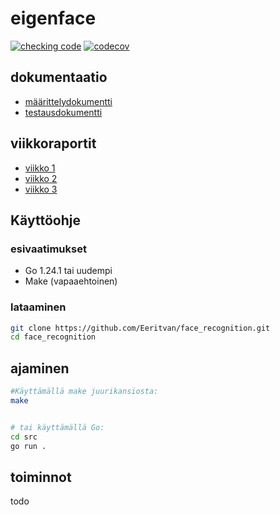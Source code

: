 
# eigenface
[![checking code](https://github.com/Eeritvan/face_recognition/actions/workflows/main.yml/badge.svg)](https://github.com/Eeritvan/face_recognition/actions/workflows/main.yml) [![codecov](https://codecov.io/gh/Eeritvan/face_recognition/graph/badge.svg?token=VZZML0709G)](https://codecov.io/gh/Eeritvan/face_recognition)
## dokumentaatio
- [määrittelydokumentti](docs/maarittelydokumentti.md)
- [testausdokumentti](docs/testausdokumentti.md)

## viikkoraportit
- [viikko 1](docs/viikkopalautukset/viikko1.md)
- [viikko 2](docs/viikkopalautukset/viikko2.md)
- [viikko 3](docs/viikkopalautukset/viikko3.md)


## Käyttöohje
### esivaatimukset
- Go 1.24.1 tai uudempi
- Make (vapaaehtoinen)

### lataaminen
```bash
git clone https://github.com/Eeritvan/face_recognition.git
cd face_recognition
```

## ajaminen
```bash
#Käyttämällä make juurikansiosta:
make


# tai käyttämällä Go:
cd src
go run .
```


## toiminnot
todo
